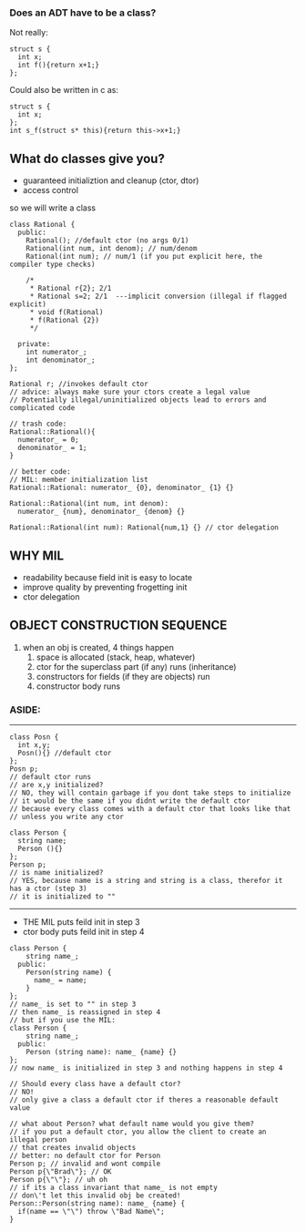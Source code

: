 ### Does an ADT have to be a class?
Not really:
```
struct s {
  int x;
  int f(){return x+1;}
};
```
Could also be written in c as:
```
struct s {
  int x;
};
int s_f(struct s* this){return this->x+1;}
```

## What do classes give you?
* guaranteed initializtion and cleanup (ctor, dtor)
* access control

so we will write a class
```
class Rational {
  public:
    Rational(); //default ctor (no args 0/1)
    Rational(int num, int denom); // num/denom
    Rational(int num); // num/1 (if you put explicit here, the compiler type checks)

    /*
     * Rational r{2}; 2/1
     * Rational s=2; 2/1  ---implicit conversion (illegal if flagged explicit)
     * void f(Rational)   
     * f(Rational {2})    
     */

  private:
    int numerator_;
    int denominator_;
};

Rational r; //invokes default ctor
// advice: always make sure your ctors create a legal value
// Potentially illegal/uninitialized objects lead to errors and complicated code

// trash code:
Rational::Rational(){
  numerator_ = 0;
  denominator_ = 1;
}

// better code:
// MIL: member initialization list
Rational::Rational: numerator_ {0}, denominator_ {1} {}

Rational::Rational(int num, int denom):
  numerator_ {num}, denominator_ {denom} {}

Rational::Rational(int num): Rational{num,1} {} // ctor delegation
```

## WHY MIL
* readability because field init is easy to locate
* improve quality by preventing frogetting init
* ctor delegation

## OBJECT CONSTRUCTION SEQUENCE
1. when an obj is created, 4 things happen
	1. space is allocated (stack, heap, whatever)
	1. ctor for the superclass part (if any) runs (inheritance)
	1. constructors for fields (if they are objects) run
	1. constructor body runs
### ASIDE:
---
```
class Posn {
  int x,y;
  Posn(){} //default ctor
};
Posn p;
// default ctor runs
// are x,y initialized?
// NO, they will contain garbage if you dont take steps to initialize
// it would be the same if you didnt write the default ctor
// because every class comes with a default ctor that looks like that 
// unless you write any ctor

class Person {
  string name;
  Person (){}
};
Person p;
// is name initialized?
// YES, because name is a string and string is a class, therefor it has a ctor (step 3)
// it is initialized to ""
```
---
* THE MIL puts feild init in step 3
* ctor body puts feild init in step 4
```
class Person {
    string name_;
  public:
    Person(string name) {
      name_ = name;
    }
};
// name_ is set to "" in step 3
// then name_ is reassigned in step 4
// but if you use the MIL:
class Person {
    string name_;
  public:
    Person (string name): name_ {name} {}
};
// now name_ is initialized in step 3 and nothing happens in step 4

// Should every class have a default ctor?
// NO!
// only give a class a default ctor if theres a reasonable default value

// what about Person? what default name would you give them?
// if you put a default ctor, you allow the client to create an illegal person
// that creates invalid objects
// better: no default ctor for Person
Person p; // invalid and wont compile
Person p{\"Brad\"}; // OK
Person p{\"\"}; // uh oh
// if its a class invariant that name_ is not empty 
// don\'t let this invalid obj be created!
Person::Person(string name): name_ {name} {
  if(name == \"\") throw \"Bad Name\";
}
```
